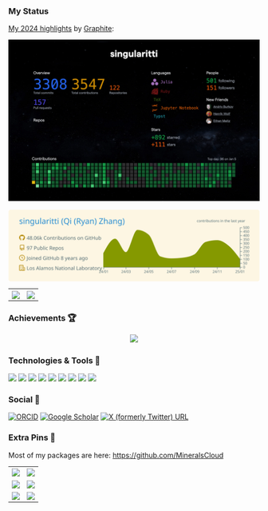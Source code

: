 ### My Status

[My 2024 highlights](https://year-in-code.com/singularitti) by [Graphite](https://graphite.dev/):

![2024](2024.png)

<div align='center'>
    <a href="https://github.com/vn7n24fzkq/github-profile-summary-cards">
        <img align="center"
            src="https://raw.githubusercontent.com/singularitti/singularitti/main/profile-summary-card-output/solarized/0-profile-details.svg" />
    </a>
</div>

<table style="border-collapse: collapse; border: none;">
    <tr>
        <td>
            <a href="https://github.com/vn7n24fzkq/github-profile-summary-cards">
                <img align="center"
                    src="https://github-readme-stats-singularitti.vercel.app/api/top-langs/?username=singularitti&layout=compact&langs_count=18&hide_border=true&role=owner&theme=solarized-light" />
            </a>
        </td>
        <td>
            <a href="https://github.com/vn7n24fzkq/github-profile-summary-cards">
                <img align="center"
                    src="https://github-readme-stats-singularitti.vercel.app/api?username=singularitti&show_icons=true&hide_border=true&include_all_commits=true&role=owner,organization_member&exclude_repo=github-readme-stats&theme=solarized-light" />
            </a>
        </td>
    </tr>
</table>

### Achievements 🏆

<div align="center">
    <img  src="https://github-profile-trophy.vercel.app/?username=singularitti&theme=gruvbox&column=4&no-frame=true&no-bg=true&no-frame=true&title=Organizations,Followers,PullRequest,Issue,Repository" width = 1000px/>
</div>

### Technologies & Tools 🔧

![](https://img.shields.io/badge/OS-macOS-informational?style=flat&logo=Apple&logoColor=white&color=2bbc8a)
![](https://img.shields.io/badge/Shell-Zsh-informational?style=flat&logo=gnu-zsh&logoColor=white&color=2bbc8a)
![](https://img.shields.io/badge/Code-Git-informational?style=flat&logo=Git&logoColor=white&color=2bbc8a)
![](https://img.shields.io/badge/Code-Python-informational?style=flat&logo=python&logoColor=white&color=2bbc8a)
![](https://img.shields.io/badge/Code-Julia-informational?style=flat&logo=julia&logoColor=white&color=2bbc8a)
![](https://img.shields.io/badge/Code-JavaScript-informational?style=flat&logo=javascript&logoColor=white&color=2bbc8a)
![](https://img.shields.io/badge/Code-HTML5-informational?style=flat&logo=html5&logoColor=white&color=2bbc8a)
![](https://img.shields.io/badge/Code-LaTeX-informational?style=flat&logo=latex&logoColor=white&color=2bbc8a)
![](https://img.shields.io/badge/Editor-VSCode-informational?style=flat&logo=Visual%20Studio%20Code&logoColor=white&color=2bbc8a)

### Social 📰

[![ORCID](https://img.shields.io/static/v1?label=ORCID&amp;message=0000-0002-3153-1117&amp;color=green&amp;logo=orcid)](https://orcid.org/0000-0002-3153-1117)
[![Google Scholar](https://img.shields.io/badge/Google%20Scholar-4285F4?logo=google-scholar&logoColor=white)](https://scholar.google.com/citations?user=CkFPwccAAAAJ)
[![X (formerly Twitter) URL](https://img.shields.io/badge/Twitter-1DA1F2?logo=twitter&logoColor=white)](https://twitter.com/QiZhangColumbia)

### Extra Pins 📌

Most of my packages are here: https://github.com/MineralsCloud

<table style="border-collapse: collapse; border: none;">
    <tr>
        <td>
            <a href="https://github.com/singularitti/Spglib.jl">
                <img align="center"
                    src="https://github-readme-stats.vercel.app/api/pin/?username=singularitti&repo=Spglib.jl" />
            </a>
        </td>
        <td>
            <a href="https://github.com/MineralsCloud/qe-demystify">
                <img align="center"
                    src="https://github-readme-stats.vercel.app/api/pin/?username=MineralsCloud&repo=qe-demystify" />
            </a>
        </td>
    </tr>
    <tr>
        <td>
            <a href="https://github.com/MineralsCloud/SimpleWorkflows.jl">
                <img align="center"
                    src="https://github-readme-stats.vercel.app/api/pin/?username=MineralsCloud&repo=SimpleWorkflows.jl" />
            </a>
        </td>
        <td>
            <a href="https://github.com/MineralsCloud/Crystallography.jl">
                <img align="center"
                    src="https://github-readme-stats.vercel.app/api/pin/?username=MineralsCloud&repo=Crystallography.jl" />
            </a>
        </td>
    </tr>
        <tr>
        <td>
            <a href="https://github.com/singularitti/LaTeXFigures.jl">
                <img align="center"
                    src="https://github-readme-stats.vercel.app/api/pin/?username=singularitti&repo=LaTeXFigures.jl" />
            </a>
        </td>
        <td>
            <a href="https://github.com/singularitti/MappingUtils.jl">
                <img align="center"
                    src="https://github-readme-stats.vercel.app/api/pin/?username=singularitti&repo=MappingUtils.jl" />
            </a>
        </td>
    </tr>
</table>
